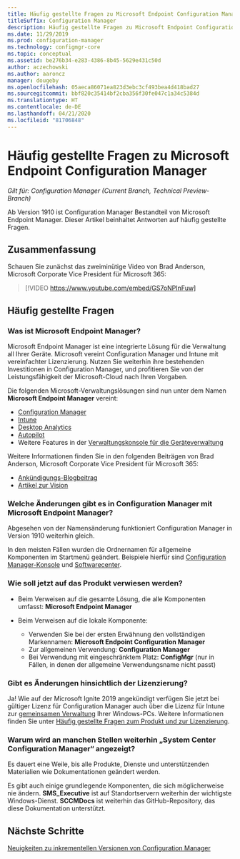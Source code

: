 ```yaml
---
title: Häufig gestellte Fragen zu Microsoft Endpoint Configuration Manager
titleSuffix: Configuration Manager
description: Häufig gestellte Fragen zu Microsoft Endpoint Configuration Manager
ms.date: 11/29/2019
ms.prod: configuration-manager
ms.technology: configmgr-core
ms.topic: conceptual
ms.assetid: be276b34-e283-4386-8b45-5629e431c50d
author: aczechowski
ms.author: aaroncz
manager: dougeby
ms.openlocfilehash: 05aeca86071ea823d3ebc3cf493bea4d418bad27
ms.sourcegitcommit: bbf820c35414bf2cba356f30fe047c1a34c5384d
ms.translationtype: HT
ms.contentlocale: de-DE
ms.lasthandoff: 04/21/2020
ms.locfileid: "81706848"
---
```

# <a name="microsoft-endpoint-configuration-manager-faq"></a>Häufig gestellte Fragen zu Microsoft Endpoint Configuration Manager

*Gilt für: Configuration Manager (Current Branch, Technical Preview-Branch)*

Ab Version 1910 ist Configuration Manager Bestandteil von Microsoft Endpoint Manager. Dieser Artikel beinhaltet Antworten auf häufig gestellte Fragen.

## <a name="summary"></a>Zusammenfassung

Schauen Sie zunächst das zweiminütige Video von Brad Anderson, Microsoft Corporate Vice President für Microsoft 365:

> [!VIDEO https://www.youtube.com/embed/GS7oNPInFuw]

## <a name="faqs"></a>Häufig gestellte Fragen

### <a name="what-is-microsoft-endpoint-manager"></a>Was ist Microsoft Endpoint Manager?

Microsoft Endpoint Manager ist eine integrierte Lösung für die Verwaltung all Ihrer Geräte. Microsoft vereint Configuration Manager und Intune mit vereinfachter Lizenzierung. Nutzen Sie weiterhin ihre bestehenden Investitionen in Configuration Manager, und profitieren Sie von der Leistungsfähigkeit der Microsoft-Cloud nach Ihren Vorgaben.

Die folgenden Microsoft-Verwaltungslösungen sind nun unter dem Namen **Microsoft Endpoint Manager** vereint:

- [Configuration Manager](https://docs.microsoft.com/configmgr)
- [Intune](https://docs.microsoft.com/intune)
- [Desktop Analytics](../../desktop-analytics/overview.md)
- [Autopilot](https://docs.microsoft.com/intune/enrollment/enrollment-autopilot)
- Weitere Features in der [Verwaltungskonsole für die Geräteverwaltung](https://go.microsoft.com/fwlink/?linkid=2109094)

Weitere Informationen finden Sie in den folgenden Beiträgen von Brad Anderson, Microsoft Corporate Vice President für Microsoft 365:

- [Ankündigungs-Blogbeitrag](https://aka.ms/cmannounce)
- [Artikel zur Vision](https://aka.ms/MEMVisionPaper)

### <a name="what-things-change-in-configuration-manager-with-microsoft-endpoint-manager"></a>Welche Änderungen gibt es in Configuration Manager mit Microsoft Endpoint Manager?

Abgesehen von der Namensänderung funktioniert Configuration Manager in Version 1910 weiterhin gleich.

In den meisten Fällen wurden die Ordnernamen für allgemeine Komponenten im Startmenü geändert. Beispiele hierfür sind [Configuration Manager-Konsole](../servers/manage/admin-console.md#bkmk_open) und [Softwarecenter](software-center.md#bkmk_open).

### <a name="how-do-we-refer-to-the-product-now"></a>Wie soll jetzt auf das Produkt verwiesen werden?

- Beim Verweisen auf die gesamte Lösung, die alle Komponenten umfasst: **Microsoft Endpoint Manager**

- Beim Verweisen auf die lokale Komponente:
  - Verwenden Sie bei der ersten Erwähnung den vollständigen Markennamen: **Microsoft Endpoint Configuration Manager**
  - Zur allgemeinen Verwendung: **Configuration Manager**
  - Bei Verwendung mit eingeschränktem Platz: **ConfigMgr** (nur in Fällen, in denen der allgemeine Verwendungsname nicht passt)

### <a name="are-there-any-licensing-changes"></a>Gibt es Änderungen hinsichtlich der Lizenzierung?

Ja! Wie auf der Microsoft Ignite 2019 angekündigt verfügen Sie jetzt bei gültiger Lizenz für Configuration Manager auch über die Lizenz für Intune zur [gemeinsamen Verwaltung](../../comanage/overview.md) Ihrer Windows-PCs. Weitere Informationen finden Sie unter [Häufig gestellte Fragen zum Produkt und zur Lizenzierung](product-and-licensing-faq.md#bkmk_mem).

### <a name="why-do-i-still-see-system-center-configuration-manager-some-places"></a>Warum wird an manchen Stellen weiterhin „System Center Configuration Manager“ angezeigt?

Es dauert eine Weile, bis alle Produkte, Dienste und unterstützenden Materialien wie Dokumentationen geändert werden.

Es gibt auch einige grundlegende Komponenten, die sich möglicherweise nie ändern. **SMS_Executive** ist auf Standortservern weiterhin der wichtigste Windows-Dienst. **SCCMDocs** ist weiterhin das GitHub-Repository, das diese Dokumentation unterstützt.

## <a name="next-steps"></a>Nächste Schritte

[Neuigkeiten zu inkrementellen Versionen von Configuration Manager](../plan-design/changes/whats-new-incremental-versions.md)
